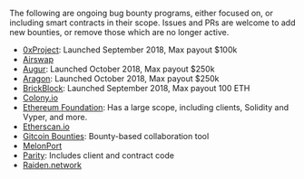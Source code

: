 
The following are ongoing bug bounty programs, either focused on, or including smart contracts in their scope. Issues and PRs are welcome to add new bounties, or remove those which are no longer active.

* [0xProject](https://0xproject.com/wiki#Bug-Bounty): Launched September 2018, Max payout $100k
* [Airswap](https://medium.com/fluidity/smart-contracts-and-bug-bounty-ad75733eb53f)
* [Augur](https://www.augur.net/bounty/): Launched October 2018, Max payout $250k
* [Aragon](https://wiki.aragon.org/dev/bug_bounty/): Launched October 2018, Max payout $250k
* [BrickBlock](https://blog.brickblock.io/join-the-brickblock-bug-bounty-program-7b431f2bcc02): Launched September 2018, Max payout 100 ETH
* [Colony.io](https://blog.colony.io/announcing-the-colony-network-bug-bounty-f44cabaca9a3/)
* [Ethereum Foundation](https://bounty.ethereum.org/#bounty-scope): Has a large scope, including clients, Solidity and Vyper, and more.
* [Etherscan.io](https://etherscan.io/bugbounty)
* [Gitcoin Bounties](https://gitcoin.co/explorer): Bounty-based collaboration tool
* [MelonPort](https://melonport.com/bug-bounty)
* [Parity](https://www.parity.io/bug-bounty/): Includes client and contract code
* [Raiden.network](https://raiden.network/bug-bounty.html)
